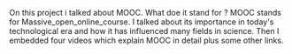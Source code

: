 On this project i talked about MOOC.
What doe it stand for ? MOOC stands for Massive_open_online_course.
I talked about its importance in today's technological era and how it has influenced many fields in science.
Then I embedded four videos which explain MOOC in detail plus some other links.
